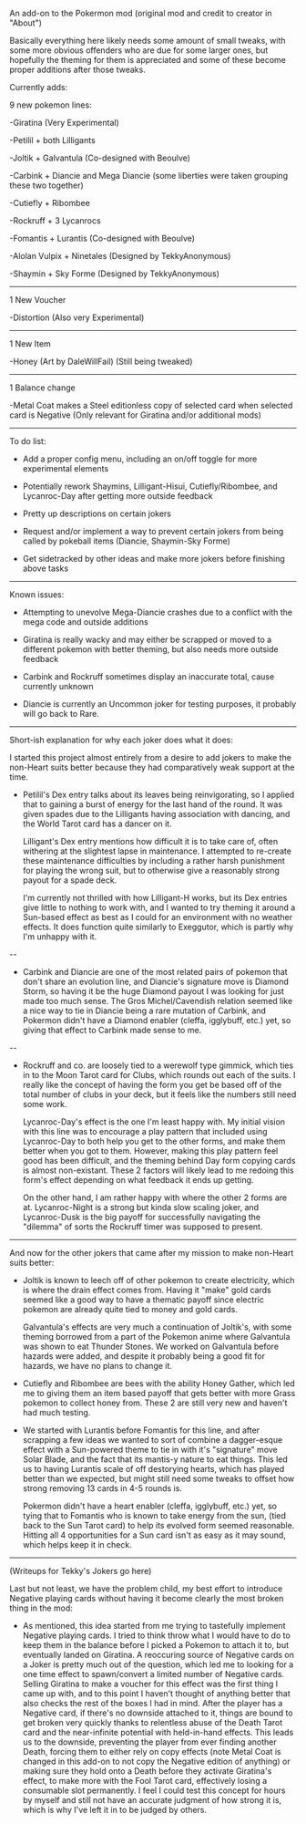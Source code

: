 An add-on to the Pokermon mod (original mod and credit to creator in "About")

Basically everything here likely needs some amount of small tweaks, with some more obvious offenders who are due for some larger ones, but hopefully
the theming for them is appreciated and some of these become proper additions after those tweaks.

Currently adds:

  9 new pokemon lines:

  -Giratina (Very Experimental)

  -Petilil + both Lilligants

  -Joltik + Galvantula (Co-designed with Beoulve)

  -Carbink + Diancie and Mega Diancie (some liberties were taken grouping these two together)

  -Cutiefly + Ribombee

  -Rockruff + 3 Lycanrocs

  -Fomantis + Lurantis (Co-designed with Beoulve)

  -Alolan Vulpix + Ninetales (Designed by TekkyAnonymous)

  -Shaymin + Sky Forme (Designed by TekkyAnonymous)

---
  
  1 New Voucher
  
  -Distortion (Also very Experimental)

---
  
  1 New Item

  -Honey (Art by DaleWillFail) (Still being tweaked)

---
  
  1 Balance change

  -Metal Coat makes a Steel editionless copy of selected card when selected card is Negative (Only relevant for Giratina and/or additional mods)

---

To do list:

  - Add a proper config menu, including an on/off toggle for more experimental elements

  - Potentially rework Shaymins, Lilligant-Hisui, Cutiefly/Ribombee, and Lycanroc-Day after getting more outside feedback

  - Pretty up descriptions on certain jokers

  - Request and/or implement a way to prevent certain jokers from being called by pokeball items (Diancie, Shaymin-Sky Forme)

  - Get sidetracked by other ideas and make more jokers before finishing above tasks

---

Known issues:

  - Attempting to unevolve Mega-Diancie crashes due to a conflict with the mega code and outside additions

  - Giratina is really wacky and may either be scrapped or moved to a different pokemon with better theming, but also needs more outside feedback

  - Carbink and Rockruff sometimes display an inaccurate total, cause currently unknown

  - Diancie is currently an Uncommon joker for testing purposes, it probably will go back to Rare.

---

Short-ish explanation for why each joker does what it does:

  I started this project almost entirely from a desire to add jokers to make the non-Heart suits better because they had comparatively weak support at the time.

  - Petilil's Dex entry talks about its leaves being reinvigorating, so I applied that to gaining a burst of energy for the last hand of the round. It was given spades
    due to the Lilligants having association with dancing, and the World Tarot card has a dancer on it.

    Lilligant's Dex entry mentions how difficult it is to take care of, often withering at the slightest lapse in maintenance. I attempted to re-create these maintenance
    difficulties by including a rather harsh punishment for playing the wrong suit, but to otherwise give a reasonably strong payout for a spade deck.

    I'm currently not thrilled with how Lilligant-H works, but its Dex entries give little to nothing to work with, and I wanted to try theming it around a Sun-based effect
    as best as I could for an environment with no weather effects. It does function quite similarly to Exeggutor, which is partly why I'm unhappy with it.

--

  - Carbink and Diancie are one of the most related pairs of pokemon that don't share an evolution line, and Diancie's signature move is Diamond Storm, so having it be
    the huge Diamond payout I was looking for just made too much sense. The Gros Michel/Cavendish relation seemed like a nice way to tie in Diancie being a rare
    mutation of Carbink, and Pokermon didn't have a Diamond enabler (cleffa, igglybuff, etc.) yet, so giving that effect to Carbink made sense to me.

--

  - Rockruff and co. are loosely tied to a werewolf type gimmick, which ties in to the Moon Tarot card for Clubs, which rounds out each of the suits. I really like the 
    concept of having the form you get be based off of the total number of clubs in your deck, but it feels like the numbers still need some work.

    Lycanroc-Day's effect is the one I'm least happy with. My initial vision with this line was to encourage a play pattern that included using Lycanroc-Day
    to both help you get to the other forms, and make them better when you got to them. However, making this play pattern feel good has been difficult, and the theming
    behind Day form copying cards is almost non-existant. These 2 factors will likely lead to me redoing this form's effect depending on what feedback it ends up getting.

    On the other hand, I am rather happy with where the other 2 forms are at. Lycanroc-Night is a strong but kinda slow scaling joker, and Lycanroc-Dusk is the
    big payoff for successfully navigating the "dilemma" of sorts the Rockruff timer was supposed to present.

---

And now for the other jokers that came after my mission to make non-Heart suits better:

  - Joltik is known to leech off of other pokemon to create electricity, which is where the drain effect comes from. Having it "make" gold cards seemed like a good way
    to have a thematic payoff since electric pokemon are already quite tied to money and gold cards.

    Galvantula's effects are very much a continuation of Joltik's, with some theming borrowed from a part of the Pokemon anime where Galvantula was shown to eat
    Thunder Stones. We worked on Galvantula before hazards were added, and despite it probably being a good fit for hazards, we have no plans to change it.

  - Cutiefly and Ribombee are bees with the ability Honey Gather, which led me to giving them an item based payoff that gets better with more Grass pokemon to collect
    honey from. These 2 are still very new and haven't had much testing.

  - We started with Lurantis before Fomantis for this line, and after scrapping a few ideas we wanted to sort of combine a dagger-esque effect with a Sun-powered theme 
    to tie in with it's "signature" move Solar Blade, and the fact that its mantis-y nature to eat things. This led us to having Lurantis scale of off destorying hearts,
    which has played better than we expected, but might still need some tweaks to offset how strong removing 13 cards in 4-5 rounds is.

    Pokermon didn't have a heart enabler (cleffa, igglybuff, etc.) yet, so tying that to Fomantis who is known to take energy from the sun, (tied back to the Sun Tarot card)
    to help its evolved form seemed reasonable. Hitting all 4 opportunities for a Sun card isn't as easy as it may sound, which helps keep it in check.

---

  (Writeups for Tekky's Jokers go here)

Last but not least, we have the problem child, my best effort to introduce Negative playing cards without having it become clearly the most broken thing in the mod:

  - As mentioned, this idea started from me trying to tastefully implement Negative playing cards. I tried to think throw what I would have to do to keep them in the
    balance before I picked a Pokemon to attach it to, but eventually landed on Giratina. A reoccuring source of Negative cards on a Joker is pretty much out of the question, 
    which led me to looking for a one time effect to spawn/convert a limited number of Negative cards. Selling Giratina to make a voucher for this effect was the first thing 
    I came up with, and to this point I haven't thought of anything better that also checks the rest of the boxes I had in mind. After the player has a Negative card, if there's 
    no downside attached to it, things are bound to get broken very quickly thanks to relentless abuse of the Death Tarot card and the near-infinite potential with held-in-hand 
    effects. This leads us to the downside, preventing the player from ever finding another Death, forcing them to either rely on copy effects (note Metal Coat is changed in this 
    add-on to not copy the Negative edition of anything) or making sure they hold onto a Death before they activate Giratina's effect, to make more with the Fool Tarot card, 
    effectively losing a consumable slot permanently. I feel I could test this concept for hours by myself and still not have an accurate judgment of how strong it is, which 
    is why I've left it in to be judged by others.
